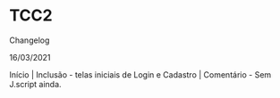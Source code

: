 # TCC2

Changelog

16/03/2021

Início |
Inclusão - telas iniciais de Login e Cadastro |
Comentário - Sem J.script ainda.
